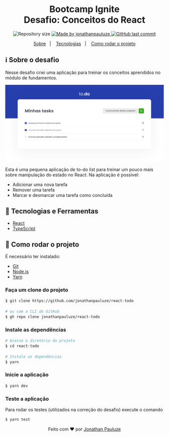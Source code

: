 <h1 align="center">
    Bootcamp Ignite <br/>
    Desafio: Conceitos do React
</h1>

<p align="center">	
  <img alt="Repository size" src="https://img.shields.io/github/repo-size/jonathanpauluze/react-todo">
	
  <a href="https://www.linkedin.com/in/jonathanpauluze/">
    <img alt="Made by jonathanpauluze" src="https://img.shields.io/badge/made%20by-jonathanpauluze-%2304D361">
  </a>
  
  <a href="https://github.com/jonathanpauluze/trustly-store/commits/main">
    <img alt="GitHub last commit" src="https://img.shields.io/github/last-commit/jonathanpauluze/react-todo">
  </a>

</p>
<p align="center">
  <a href="#information_source-Sobre-o-desafio">Sobre</a>&nbsp;&nbsp;&nbsp;|&nbsp;&nbsp;&nbsp;
  <a href="#rocket-tecnologias-e-ferramentas">Tecnologias</a>&nbsp;&nbsp;&nbsp;|&nbsp;&nbsp;&nbsp;
  <a href="#wrench-como-rodar-o-projeto">Como rodar o projeto</a>
</p>

## :information_source: Sobre o desafio

Nesse desafio criei uma aplicação para treinar os conceitos aprendidos no módulo de fundamentos.

![./.github/screenshot.png](./.github/screenshot.png)

Esta é uma pequena aplicação de to-do list para treinar um pouco mais sobre manipulação do estado no React. Na aplicação é possível:
- Adicionar uma nova tarefa
- Remover uma tarefa
- Marcar e desmarcar uma tarefa como concluída

## :rocket: Tecnologias e Ferramentas
- [React](https://reactjs.org)
- [TypeScript](https://www.typescriptlang.org)

## :wrench: Como rodar o projeto

É necessário ter instalado:
- [Git](https://git-scm.com)
- [Node.js](https://nodejs.org/)
- [Yarn](https://yarnpkg.com/)

### Faça um clone do projeto

```bash
$ git clone https://github.com/jonathanpauluze/react-todo

# ou com a CLI do GitHub
$ gh repo clone jonathanpauluze/react-todo
```

### Instale as dependências
```bash
# Acesse o diretório do projeto
$ cd react-todo

# Instale as dependências
$ yarn
```

### Inicie a aplicação
```bash
$ yarn dev
```

### Teste a aplicação
Para rodar os testes (utilizados na correção do desafio) execute o comando
```bash
$ yarn test
```


<p align="center">Feito com ♥ por <a href="https://linkedin.com/in/jonathanpauluze" target="_blank">Jonathan Pauluze</a></p>
